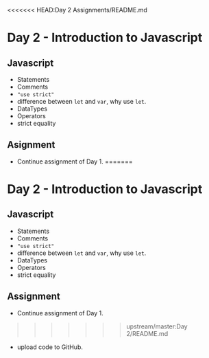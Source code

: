 <<<<<<< HEAD:Day 2 Assignments/README.md
# Day 2 - Introduction to Javascript

## Javascript

- Statements
- Comments
- `"use strict"`
- difference between `let` and `var`, why use `let`.
- DataTypes
- Operators
- strict equality

## Asignment
- Continue assignment of Day 1.
=======
# Day 2 - Introduction to Javascript

## Javascript

- Statements
- Comments
- `"use strict"`
- difference between `let` and `var`, why use `let`.
- DataTypes
- Operators
- strict equality

## Assignment
- Continue assignment of Day 1.
>>>>>>> upstream/master:Day 2/README.md
- upload code to GitHub.
